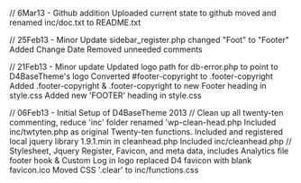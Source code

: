 // 6Mar13 - Github addition
   Uploaded current state to github
   moved and renamed inc/doc.txt to README.txt


// 25Feb13 - Minor Update
  sidebar_register.php
  	changed "Foot" to "Footer"
	Added Change Date
	Removed unneeded comments

// 21Feb13 - Minor update
  Updated logo path for db-error.php to point to D4BaseTheme's logo
  Converted #footer-copyright to .footer-copyright
  Added .footer-copyright & .footer-copyright to new Footer heading in style.css
  Added new 'FOOTER' heading in style.css
  
// 06Feb13 - Initial Setup of D4BaseTheme 2013 //
  Clean up all twenty-ten commenting, reduce 'inc' folder
  renamed 'wp-clean-head.php
  Included inc/twtyten.php as original Twenty-ten functions.
  Included and registered local jquery library 1.9.1.min in cleanhead.php
  Included inc/cleanhead.php // Stylesheet, Jquery Register, Favicon, and meta data, includes Analytics file footer hook & Custom Log in logo
  replaced D4 favicon with blank favicon.ico
  Moved CSS '.clear' to inc/functions.css
 
